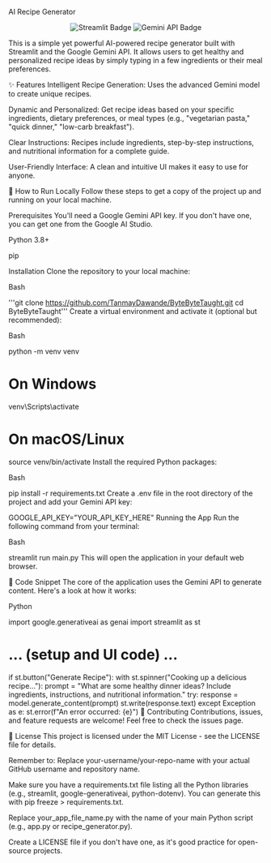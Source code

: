 AI Recipe Generator
<p align="center">
<img src="https://img.shields.io/badge/Streamlit-FF4B4B?style=for-the-badge&logo=streamlit&logoColor=white" alt="Streamlit Badge">
<img src="https://img.shields.io/badge/Google_Gemini-3F83F8?style=for-the-badge&logo=google&logoColor=white" alt="Gemini API Badge">
</p>

This is a simple yet powerful AI-powered recipe generator built with Streamlit and the Google Gemini API. It allows users to get healthy and personalized recipe ideas by simply typing in a few ingredients or their meal preferences.

✨ Features
Intelligent Recipe Generation: Uses the advanced Gemini model to create unique recipes.

Dynamic and Personalized: Get recipe ideas based on your specific ingredients, dietary preferences, or meal types (e.g., "vegetarian pasta," "quick dinner," "low-carb breakfast").

Clear Instructions: Recipes include ingredients, step-by-step instructions, and nutritional information for a complete guide.

User-Friendly Interface: A clean and intuitive UI makes it easy to use for anyone.

🚀 How to Run Locally
Follow these steps to get a copy of the project up and running on your local machine.

Prerequisites
You'll need a Google Gemini API key. If you don't have one, you can get one from the Google AI Studio.

Python 3.8+

pip

Installation
Clone the repository to your local machine:

Bash

'''git clone https://github.com/TanmayDawande/ByteByteTaught.git
cd ByteByteTaught'''
Create a virtual environment and activate it (optional but recommended):

Bash

python -m venv venv
# On Windows
venv\Scripts\activate
# On macOS/Linux
source venv/bin/activate
Install the required Python packages:

Bash

pip install -r requirements.txt
Create a .env file in the root directory of the project and add your Gemini API key:

GOOGLE_API_KEY="YOUR_API_KEY_HERE"
Running the App
Run the following command from your terminal:

Bash

streamlit run main.py
This will open the application in your default web browser.

📄 Code Snippet
The core of the application uses the Gemini API to generate content. Here's a look at how it works:

Python

import google.generativeai as genai
import streamlit as st

# ... (setup and UI code) ...

if st.button("Generate Recipe"):
    with st.spinner("Cooking up a delicious recipe..."):
        prompt = "What are some healthy dinner ideas? Include ingredients, instructions, and nutritional information."
        try:
            response = model.generate_content(prompt)
            st.write(response.text)
        except Exception as e:
            st.error(f"An error occurred: {e}")
🤝 Contributing
Contributions, issues, and feature requests are welcome! Feel free to check the issues page.

📝 License
This project is licensed under the MIT License - see the LICENSE file for details.

Remember to:
Replace your-username/your-repo-name with your actual GitHub username and repository name.

Make sure you have a requirements.txt file listing all the Python libraries (e.g., streamlit, google-generativeai, python-dotenv). You can generate this with pip freeze > requirements.txt.

Replace your_app_file_name.py with the name of your main Python script (e.g., app.py or recipe_generator.py).

Create a LICENSE file if you don't have one, as it's good practice for open-source projects.
